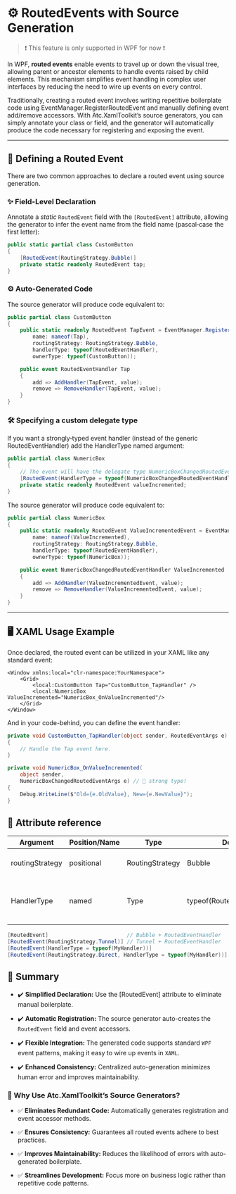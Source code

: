 # ⚙️ RoutedEvents with Source Generation

> ❗ This feature is only supported in WPF for now ❗

In WPF, **routed events** enable events to travel up or down the visual tree, allowing parent or ancestor elements to handle events raised by child elements. This mechanism simplifies event handling in complex user interfaces by reducing the need to wire up events on every control.

Traditionally, creating a routed event involves writing repetitive boilerplate code using EventManager.RegisterRoutedEvent and manually defining event add/remove accessors. With Atc.XamlToolkit’s source generators, you can simply annotate your class or field, and the generator will automatically produce the code necessary for registering and exposing the event.

---

## 🚀 Defining a Routed Event

There are two common approaches to declare a routed event using source generation.

### ✨ Field-Level Declaration

Annotate a *static* `RoutedEvent` field with the `[RoutedEvent]` attribute, allowing the generator to infer the event name from the field name (pascal‑case the first letter):

```csharp
public static partial class CustomButton
{
    [RoutedEvent(RoutingStrategy.Bubble)]
    private static readonly RoutedEvent tap;
}
```

### ⚙️ Auto-Generated Code

The source generator will produce code equivalent to:

```csharp
public partial class CustomButton
{
    public static readonly RoutedEvent TapEvent = EventManager.RegisterRoutedEvent(
        name: nameof(Tap),
        routingStrategy: RoutingStrategy.Bubble,
        handlerType: typeof(RoutedEventHandler),
        ownerType: typeof(CustomButton));

    public event RoutedEventHandler Tap
    {
        add => AddHandler(TapEvent, value);
        remove => RemoveHandler(TapEvent, value);
    }
}
```

### 🛠️ Specifying a custom delegate type

If you want a strongly‑typed event handler (instead of the generic RoutedEventHandler) add the HandlerType named argument:

```csharp
public partial class NumericBox
{
    // The event will have the delegate type NumericBoxChangedRoutedEventHandler
    [RoutedEvent(HandlerType = typeof(NumericBoxChangedRoutedEventHandler))]
    private static readonly RoutedEvent valueIncremented;
}
```

The source generator will produce code equivalent to:

```csharp
public partial class NumericBox
{
    public static readonly RoutedEvent ValueIncrementedEvent = EventManager.RegisterRoutedEvent(
        name: nameof(ValueIncremented),
        routingStrategy: RoutingStrategy.Bubble,
        handlerType: typeof(RoutedEventHandler),
        ownerType: typeof(NumericBox));

    public event NumericBoxChangedRoutedEventHandler ValueIncremented
    {
        add => AddHandler(ValueIncrementedEvent, value);
        remove => RemoveHandler(ValueIncrementedEvent, value);
    }
}
```


---

## 🖥️ XAML Usage Example

Once declared, the routed event can be utilized in your XAML like any standard event:

```xaml
<Window xmlns:local="clr-namespace:YourNamespace">
    <Grid>
        <local:CustomButton Tap="CustomButton_TapHandler" />
        <local:NumericBox ValueIncremented="NumericBox_OnValueIncremented"/>
    </Grid>
</Window>
```

And in your code-behind, you can define the event handler:

```csharp
private void CustomButton_TapHandler(object sender, RoutedEventArgs e)
{
    // Handle the Tap event here.
}

private void NumericBox_OnValueIncremented(
    object sender,
    NumericBoxChangedRoutedEventArgs e) // 🎯 strong type!
{
    Debug.WriteLine($"Old={e.OldValue}, New={e.NewValue}");
}
```

## 🧩 Attribute reference

| Argument        | Position/Name | Type            | Default                    | Description                                |
|-----------------|---------------|-----------------|----------------------------|--------------------------------------------|
| routingStrategy | positional    | RoutingStrategy | Bubble                     | How the event propagates.                  |
| HandlerType     | named         | Type            | typeof(RoutedEventHandler) | CLR delegate type for the generated event. |

```csharp
[RoutedEvent]                         // Bubble + RoutedEventHandler
[RoutedEvent(RoutingStrategy.Tunnel)] // Tunnel + RoutedEventHandler
[RoutedEvent(HandlerType = typeof(MyHandler))]
[RoutedEvent(RoutingStrategy.Direct, HandlerType = typeof(MyHandler))]
```

## 📌 Summary

- ✔️ **Simplified Declaration:** Use the [RoutedEvent] attribute to eliminate manual boilerplate.

- ✔️ **Automatic Registration:** The source generator auto-creates the `RoutedEvent` field and event accessors.

- ✔️ **Flexible Integration:** The generated code supports standard `WPF` event patterns, making it easy to wire up events in `XAML`.

- ✔️ **Enhanced Consistency:** Centralized auto-generation minimizes human error and improves maintainability.

### 🚀 Why Use Atc.XamlToolkit’s Source Generators?

- ✅ **Eliminates Redundant Code:** Automatically generates registration and event accessor methods.

- ✅ **Ensures Consistency:** Guarantees all routed events adhere to best practices.

- ✅ **Improves Maintainability:** Reduces the likelihood of errors with auto-generated boilerplate.

- ✅ **Streamlines Development:** Focus more on business logic rather than repetitive code patterns.
